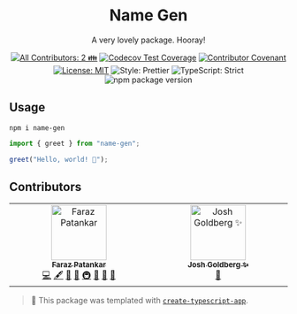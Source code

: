 <h1 align="center">Name Gen</h1>

<p align="center">A very lovely package. Hooray!</p>

<p align="center">
	<!-- prettier-ignore-start -->
	<!-- ALL-CONTRIBUTORS-BADGE:START - Do not remove or modify this section -->
	<a href="#contributors" target="_blank"><img alt="All Contributors: 2 👪" src="https://img.shields.io/badge/all_contributors-2_👪-21bb42.svg" /></a>
<!-- ALL-CONTRIBUTORS-BADGE:END -->
	<!-- prettier-ignore-end -->
	<a href="https://codecov.io/gh/FarazPatankar/name-gen" target="_blank"><img alt="Codecov Test Coverage" src="https://codecov.io/gh/FarazPatankar/name-gen/branch/main/graph/badge.svg"/></a>
	<a href="https://github.com/FarazPatankar/name-gen/blob/main/.github/CODE_OF_CONDUCT.md" target="_blank"><img alt="Contributor Covenant" src="https://img.shields.io/badge/code_of_conduct-enforced-21bb42" /></a>
	<a href="https://github.com/FarazPatankar/name-gen/blob/main/LICENSE.md" target="_blank"><img alt="License: MIT" src="https://img.shields.io/github/license/FarazPatankar/name-gen?color=21bb42"></a>
	<img alt="Style: Prettier" src="https://img.shields.io/badge/style-prettier-21bb42.svg" />
	<img alt="TypeScript: Strict" src="https://img.shields.io/badge/typescript-strict-21bb42.svg" />
	<img alt="npm package version" src="https://img.shields.io/npm/v/create-typescript-app?color=21bb42" />
</p>

## Usage

```shell
npm i name-gen
```

```ts
import { greet } from "name-gen";

greet("Hello, world! 💖");
```

## Contributors

<!-- spellchecker: disable -->
<!-- ALL-CONTRIBUTORS-LIST:START - Do not remove or modify this section -->
<!-- prettier-ignore-start -->
<!-- markdownlint-disable -->
<table>
  <tbody>
    <tr>
      <td align="center" valign="top" width="14.28%"><a href="https://farazpatankar.com/"><img src="https://avatars.githubusercontent.com/u/10681116?v=4?s=100" width="100px;" alt="Faraz Patankar"/><br /><sub><b>Faraz Patankar</b></sub></a><br /><a href="https://github.com/FarazPatankar/name-gen/commits?author=FarazPatankar" title="Code">💻</a> <a href="#content-FarazPatankar" title="Content">🖋</a> <a href="https://github.com/FarazPatankar/name-gen/commits?author=FarazPatankar" title="Documentation">📖</a> <a href="#ideas-FarazPatankar" title="Ideas, Planning, & Feedback">🤔</a> <a href="#infra-FarazPatankar" title="Infrastructure (Hosting, Build-Tools, etc)">🚇</a> <a href="#maintenance-FarazPatankar" title="Maintenance">🚧</a> <a href="#projectManagement-FarazPatankar" title="Project Management">📆</a> <a href="#tool-FarazPatankar" title="Tools">🔧</a></td>
      <td align="center" valign="top" width="14.28%"><a href="http://www.joshuakgoldberg.com/"><img src="https://avatars.githubusercontent.com/u/3335181?v=4?s=100" width="100px;" alt="Josh Goldberg ✨"/><br /><sub><b>Josh Goldberg ✨</b></sub></a><br /><a href="#tool-JoshuaKGoldberg" title="Tools">🔧</a></td>
    </tr>
  </tbody>
</table>

<!-- markdownlint-restore -->
<!-- prettier-ignore-end -->

<!-- ALL-CONTRIBUTORS-LIST:END -->
<!-- spellchecker: enable -->

<!-- You can remove this notice if you don't want it 🙂 no worries! -->

> 💙 This package was templated with [`create-typescript-app`](https://github.com/JoshuaKGoldberg/create-typescript-app).
